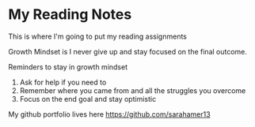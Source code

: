 # My Reading Notes

This is where I'm going to put my reading assignments

Growth Mindset is I never give up and stay focused on the final outcome.

Reminders to stay in growth mindset 
1. Ask for help if you need to
2. Remember where you came from and all the struggles you overcome
3. Focus on the end goal and stay optimistic

My github portfolio lives here https://github.com/sarahamer13
